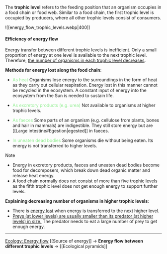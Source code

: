 The **trophic level** refers to the feeding position that an organism occupies in a food chain or food web. Similar to a food chain, the first trophic level is occupied by producers, where all other trophic levels consist of consumers.

![[energy_flow_trophic_levels.webp|400]]

#### Efficiency of energy flow
Energy transfer between different trophic levels is inefficient. Only a small proportion of energy at one level is available to the next trophic level. Therefore, <u>the number of organisms in each trophic level decreases</u>.

**Methods for energy lost along the food chain**:
- <span style="color: lightgreen">As heat</span>
  Organisms lose energy to the surroundings in the form of heat as they carry out cellular respiration. Energy lost in this manner cannot be recycled in the ecosystem. A constant input of energy into the ecosystem from the Sun is needed to sustain life.
 
- <span style="color: lightgreen">As excretory products (e.g. urea)</span>
  Not available to organisms at higher trophic levels.

- <span style="color: lightgreen">As faeces</span>
  Some parts of an organism (e.g. cellulose from plants, bones and hair in mammals) are indigestible. They still store energy but are [[Large intestine#Egestion|egested]] in faeces.

- <span style="color: lightgreen">In uneaten dead bodies</span>
  Some organisms die without being eaten. Its energy is not transferred to higher levels.

> [!note]
> - Energy in excretory products, faeces and uneaten dead bodies become food for decomposers, which break down dead organic matter and release heat energy.
> - A food chain normally does not consist of more than five trophic levels as the fifth trophic level does not get enough energy to support further levels.

**Explaining decreasing number of organisms in higher trophic levels**:
- There is <u>energy lost</u> when energy is transferred to the next higher level.
- <u>Preys (at lower levels) are usually smaller than its predator (at higher levels) in size.</u> The predator needs to eat a large number of prey to get enough energy.
---
<u>Ecology: Energy flow</u>
[[Source of energy]] → **Energy flow between different trophic levels** → [[Ecological pyramids]]
